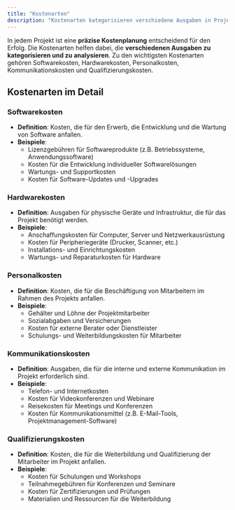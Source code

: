 ```yaml
---
title: "Kostenarten"
description: "Kostenarten kategorisieren verschiedene Ausgaben in Projekten wie Softwarekosten, Hardwarekosten, Personalkosten, Kommunikationskosten und Qualifizierungskosten. Sie helfen bei der präzisen Kostenplanung und Analyse zur Sicherstellung des Projekterfolgs."
---
```


In jedem Projekt ist eine **präzise Kostenplanung** entscheidend für den Erfolg. Die Kostenarten helfen dabei, die **verschiedenen Ausgaben zu kategorisieren und zu analysieren**. Zu den wichtigsten Kostenarten gehören Softwarekosten, Hardwarekosten, Personalkosten, Kommunikationskosten und Qualifizierungskosten.

## Kostenarten im Detail

### Softwarekosten
- **Definition**: Kosten, die für den Erwerb, die Entwicklung und die Wartung von Software anfallen.
- **Beispiele**:
  - Lizenzgebühren für Softwareprodukte (z.B. Betriebssysteme, Anwendungssoftware)
  - Kosten für die Entwicklung individueller Softwarelösungen
  - Wartungs- und Supportkosten
  - Kosten für Software-Updates und -Upgrades

### Hardwarekosten
- **Definition**: Ausgaben für physische Geräte und Infrastruktur, die für das Projekt benötigt werden.
- **Beispiele**:
  - Anschaffungskosten für Computer, Server und Netzwerkausrüstung
  - Kosten für Peripheriegeräte (Drucker, Scanner, etc.)
  - Installations- und Einrichtungskosten
  - Wartungs- und Reparaturkosten für Hardware

### Personalkosten
- **Definition**: Kosten, die für die Beschäftigung von Mitarbeitern im Rahmen des Projekts anfallen.
- **Beispiele**:
  - Gehälter und Löhne der Projektmitarbeiter
  - Sozialabgaben und Versicherungen
  - Kosten für externe Berater oder Dienstleister
  - Schulungs- und Weiterbildungskosten für Mitarbeiter

### Kommunikationskosten
- **Definition**: Ausgaben, die für die interne und externe Kommunikation im Projekt erforderlich sind.
- **Beispiele**:
  - Telefon- und Internetkosten
  - Kosten für Videokonferenzen und Webinare
  - Reisekosten für Meetings und Konferenzen
  - Kosten für Kommunikationsmittel (z.B. E-Mail-Tools, Projektmanagement-Software)

### Qualifizierungskosten
- **Definition**: Kosten, die für die Weiterbildung und Qualifizierung der Mitarbeiter im Projekt anfallen.
- **Beispiele**:
  - Kosten für Schulungen und Workshops
  - Teilnahmegebühren für Konferenzen und Seminare
  - Kosten für Zertifizierungen und Prüfungen
  - Materialien und Ressourcen für die Weiterbildung

